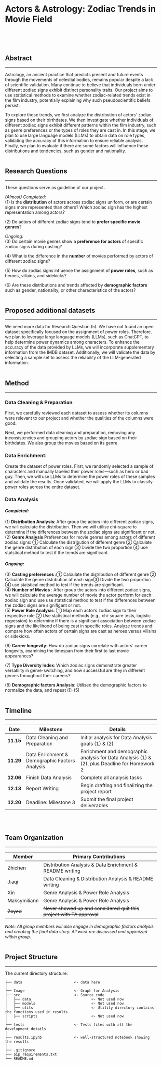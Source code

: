 # Actors & Astrology: Zodiac Trends in Movie Field

<br><br><br>

## Abstract
-----------------------------------------------
Astrology, an ancient practice that predicts present and future events through the movements of celestial bodies, remains popular despite a lack of scientific validation. Many continue to believe that individuals born under different zodiac signs exhibit distinct personality traits. Our project aims to use statistical methods to examine whether zodiac-related trends exist in the film industry, potentially explaining why such pseudoscientific beliefs persist.

To explore these trends, we first analyze the distribution of actors' zodiac signs based on their birthdates. We then investigate whether individuals of different zodiac signs exhibit different patterns within the film industry, such as genre preferences or the types of roles they are cast in. In this stage, we plan to use large language models (LLMs) to obtain data on role types, validating the accuracy of this information to ensure reliable analysis. Finally, we plan to evaluate if there are some factors will influence these distributions and tendencies, such as gender and nationality. 
<br><br>

## Research Questions
-----------------------------------------------

These questions serve as guideline of our project.

*(Almost) Completed:*<br>
(1) Is the **distribution** of actors across zodiac signs uniform, or are certain signs more represented than others? Which zodiac sign has the highest representation among actors?  

(2) Do actors of different zodiac signs tend to **prefer specific movie genres**?

*Ongoing:*<br>
(3) Do certain movie genres show a **preference for actors** of specific zodiac signs during casting?

(4) What is the difference in the **number** of movies performed by actors of different zodiac signs?

(5) How do zodiac signs influence the assignment of **power roles**, such as heroes, villains, and sidekicks? 

(6) Are these distributions and trends affected by **demographic factors** such as gender, nationality, or other characteristics of the actors?
<br><br>

## Proposed additional datasets
-----------------------------------------------
We need more data for Research Question (5). We have not found an open dataset specifically focused on the assignment of power roles. Therefore, we plan to leverage large language models (LLMs), such as ChatGPT, to help determine power dynamics among characters. To enhance the accuracy of the data provided by LLMs, we will incorporate supplementary information from the IMDB dataset. Additionally, we will validate the data by selecting a sample set to assess the reliability of the LLM-generated information.
<br><br>

## Method
-----------------------------------------------

### Data Cleaning & Preparation
First, we carefully reviewed each dataset to assess whether its columns were relevant to our project and whether the qualities of the columns were good. 

Next, we performed data cleaning and preparation, removing any inconsistencies and grouping actors by zodiac sign based on their birthdates. We also group the movies based on its genre.

### Data Enrichment: 
Create the dataset of power roles. First, we randomly selected a sample of characters and manually labeled their power roles—such as hero or bad guy. Then, we will use LLMs to determine the power roles of these samples and validate the results. Once validated, we will apply the LLMs to classify power roles across the entire dataset.

### Data Analysis

#### *Completed:*
(1) **Distribution Analysis**: After group the actors into different zodiac signs, we will calculate the distribution. Then we will utilise chi-square to determine if the differences between the zodiac signs are significant or not.  
(2) **Genre Analysis**
Preferences for movie genres among actors of different zodiac signs: ① Calculate the distribution of different genre ② Calculate the genre distribution of each sign ③ Divide the two proportion ④ use statstical method to test if the trends are significant.

#### *Ongoing:*
(3) **Casting preferences** :① Calculate the distribution of different genre ② Calculate the genre distribution of each sign③ Divide the two proportion ④ use statstical method to test if the trends are significant.  
(4) **Number of Movies** : After group the actors into different zodiac signs, we will calculate the average number of movie the actor perform for each zodiac sign and use use statstical method to test if the differences between the zodiac signs are significant or not.  
(5) **Power Role Analysis**: ① Map each actor’s zodiac sign to their respective role ② Use statistical methods (e.g., chi-square tests, logistic regression) to determine if there is a significant association between zodiac signs and the likelihood of being cast in specific roles. Analyze trends and compare how often actors of certain signs are cast as heroes versus villains or sidekicks.  

(6) **Career longevity**: How do zodiac signs correlate with actors' career longevity, examining the timespan from their first to last movie appearances?

(7) **Type Diversity Index**: Which zodiac signs demonstrate greater versatility in genre-switching, and how successful are they in different genres throughout their careers?

(8) **Demographic factors Analysis**: Utilised the demographic factors to normalize the data, and repeat (1)-(5)
<br><br>




## Timeline
-----------------------------------------------

| Date       | Milestone                                             | Details                                                                                 |
|------------|-------------------------------------------------------|------------------------------------------------------------------|
| **11.15**  | Data Cleaning and Preparation                         | Initial analysis for Data Analysis goals (1) & (2)                                           |
| **11.29**  | Data Enrichment & Demographic Factors Analysis        | Enrichment and demographic analysis for Data Analysis (1) & (2), plus Deadline for Homework 2       |
| **12.06**  | Finish Data Analysis                                  | Complete all analysis tasks                                                            |
| **12.13**  | Report Writing                                        | Begin drafting and finalizing the project report                                       |
| **12.20**  | Deadline: Milestone 3                                 | Submit the final project deliverables                                                 |

<br><br>

## Team Organization
-----------------------------------------------

| Member           | Primary Contributions                     |
|-------------------|------------------------------------------|
| Zhichen          | Distribution Analysis & Data Enrichment & README writing  |
| Jiaqi            | Data Cleaning & Distribution Analysis & README writing   |
| Xin              | Genre Analysis & Power Role Analysis     |
| Maksymiliann     | Genre Analysis & Power Role Analysis     |
| ~~Zoyed~~        | ~~Never showed up and considered quit this project with TA approval~~ |

*Note: All group members will also engage in demographic factors analysis and creating the final data story. All work are discussed and opyimized within group.*
<br><br>

## Project Structure
-----------------------------------------------

The current directory structure:

```
├── data                        <- data here
│
├── Image                       <- Graph for Analysis
├── src                         <- Source code
│   ├── data                            <- Not used now
│   ├── models                          <- Not used now
│   ├── utils                           <- Utility directory contains the functions used in results
│   ├── scripts                         <- Not used now
│
├── tests                       <- Tests files with all the development details
│
├── results.ipynb               <- well-structured notebook showing the results
│
├── .gitignore                  
├── pip_requirements.txt        
└── README.md
```



